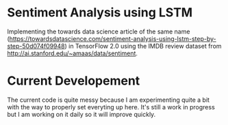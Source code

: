 # Sentiment Analysis using LSTM
Implementing the towards data science article of the same name (https://towardsdatascience.com/sentiment-analysis-using-lstm-step-by-step-50d074f09948) in TensorFlow 2.0 using the IMDB review dataset from http://ai.stanford.edu/~amaas/data/sentiment.

# Current Developement
The current code is quite messy because I am experimenting quite a bit with the way to properly set everyting up here. It's still a work in progress but I am working on it daily so it will improve quickly.
